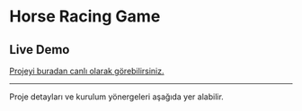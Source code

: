# Horse Racing Game

## Live Demo

[Projeyi buradan canlı olarak görebilirsiniz.](https://horseracingname.netlify.app)

---

Proje detayları ve kurulum yönergeleri aşağıda yer alabilir.
